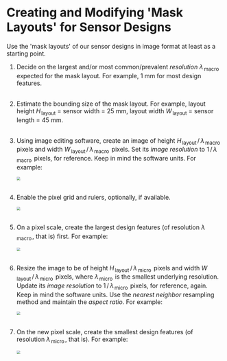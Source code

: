 # Creating and Modifying 'Mask Layouts' for Sensor Designs

Use the 'mask layouts' of our sensor designs in image format at least as a starting point.

 1. Decide on the largest and/or most common/prevalent *resolution* $\lambda_{\,\textsf{macro}\,}$ expected for the mask layout. For example, 1 mm for most design features. \
    ​

 2. Estimate the bounding size of the mask layout. For example, layout height $H_{\,\textsf{layout}}$ = sensor width = 25 mm, layout width $W_{\,\textsf{layout}}$ = sensor length = 45 mm. \
    ​

 3. Using image editing software, create an image of height $H_{\,\textsf{layout}}\,/\,\lambda_{\,\textsf{macro}\,}$ pixels and width $W_{\,\textsf{layout}}\,/\,\lambda_{\,\textsf{macro}\,}$ pixels. Set its *image resolution* to $1\,/\,\lambda_{\,\textsf{macro}\,}$ pixels, for reference. Keep in mind the software units. For example:
    
    <img src="https://raw.githubusercontent.com/keeganmjgreen/3D-Printed-Sensors-Manual-Demo/main/img/Creating-and-Modifying-Mask-Layouts-for-Sensor-Designs-Figure-1.png" style="zoom:50%;" /> \
    ​
    
 4. Enable the pixel grid and rulers, optionally, if available.
    
    <img src="https://raw.githubusercontent.com/keeganmjgreen/3D-Printed-Sensors-Manual-Demo/main/img/Creating-and-Modifying-Mask-Layouts-for-Sensor-Designs-Figure-2.png" style="zoom:50%;" /> \
    ​
    
 5. On a pixel scale, create the largest design features (of resolution $\lambda_{\,\textsf{macro}\,}$, that is) first. For example:
    
    <img src="https://raw.githubusercontent.com/keeganmjgreen/3D-Printed-Sensors-Manual-Demo/main/img/Creating-and-Modifying-Mask-Layouts-for-Sensor-Designs-Figure-3.png" style="zoom:50%;" /> \
    ​
    
 6. Resize the image to be of height $H_{\,\textsf{layout}}\,/\,\lambda_{\,\textsf{micro}\,}$ pixels and width $W_{\,\textsf{layout}}\,/\,\lambda_{\,\textsf{micro}\,}$ pixels, where $\lambda_{\,\textsf{micro}\,}$ is the smallest underlying resolution. Update its *image resolution* to $1\,/\,\lambda_{\,\textsf{micro}\,}$ pixels, for reference, again. Keep in mind the software units. Use the *nearest neighbor* resampling method and maintain the *aspect ratio*. For example:
    
    <img src="https://raw.githubusercontent.com/keeganmjgreen/3D-Printed-Sensors-Manual-Demo/main/img/Creating-and-Modifying-Mask-Layouts-for-Sensor-Designs-Figure-4.png" style="zoom:50%;" /> \
    ​
    
 7. On the new pixel scale, create the smallest design features (of resolution $\lambda_{\,\textsf{micro}\,}$, that is). For example:
    
    <img src="https://raw.githubusercontent.com/keeganmjgreen/3D-Printed-Sensors-Manual-Demo/main/img/Creating-and-Modifying-Mask-Layouts-for-Sensor-Designs-Figure-5.png" style="zoom:50%;" />
